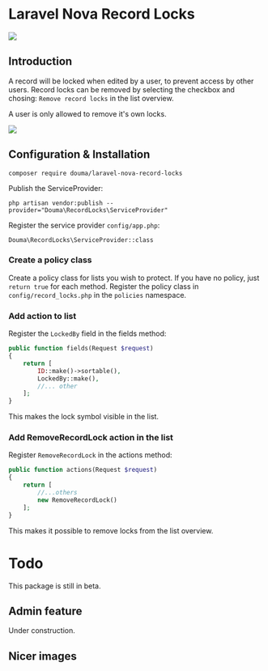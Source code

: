 # Laravel Nova Record Locks

![](https://i.imgur.com/ujUZCZT.png)

## Introduction

A record will be locked when edited by a user, to prevent access by other users. Record locks can be removed by selecting the checkbox and chosing: `Remove record locks` in the list overview.

A user is only allowed to remove it's own locks. 

![](https://i.imgur.com/y2HIKq6.png)

## Configuration & Installation

`composer require douma/laravel-nova-record-locks`

Publish the ServiceProvider:

`php artisan vendor:publish --provider="Douma\RecordLocks\ServiceProvider"`

Register the service provider `config/app.php`:

`Douma\RecordLocks\ServiceProvider::class`

### Create a policy class

Create a policy class for lists you wish to protect. If you have no policy, just `return true` for each method. Register the policy class in `config/record_locks.php` in the `policies` namespace. 

### Add action to list

Register the `LockedBy` field in the fields method:

```php
public function fields(Request $request)
{
    return [
        ID::make()->sortable(),
        LockedBy::make(),
        //... other 
    ];
}
```

This makes the lock symbol visible in the list. 

### Add RemoveRecordLock action in the list


Register `RemoveRecordLock` in the actions method:

```php
public function actions(Request $request)
{
    return [
        //...others
        new RemoveRecordLock()
    ];
}
```

This makes it possible to remove locks from the list overview. 

# Todo

This package is still in beta. 

## Admin feature

Under construction. 

## Nicer images